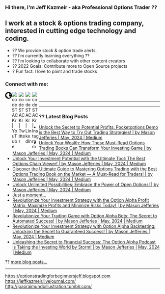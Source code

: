 

<!--
**jeffkazmeir/jeffkazmeir** is a ✨ _special_ ✨ repository because its `README.md` (this file) appears on your GitHub profile.

Here are some ideas to get you started:

- 🔭 I’m currently working on ...
- 🌱 I’m currently learning ...
- 👯 I’m looking to collaborate on ...
- 🤔 I’m looking for help with ...
- 💬 Ask me about ...
- 📫 How to reach me: ...
- 😄 Pronouns: ...
- ⚡ Fun fact: ...
-->
### Hi there, I'm Jeff Kazmeir - aka Professional Options Trader ??
## I work at a stock & options trading company, interested in cutting edge technology and coding.

- ?? We provide stock & option trade alerts.
- ?? I’m currently learning everything ??
- ?? I’m looking to collaborate with other content creators
- ?? 2022 Goals: Contribute more to Open Source projects
- ? Fun fact: I love to paint and trade stocks


### Connect with me:

[<img align="left" alt="codeSTACKr.com" width="22px" src="https://raw.githubusercontent.com/iconic/open-iconic/master/svg/globe.svg" />][website]
[<img align="left" alt="codeSTACKr | YouTube" width="22px" src="https://cdn.jsdelivr.net/npm/simple-icons@v3/icons/youtube.svg" />][youtube]
[<img align="left" alt="codeSTACKr | Twitter" width="22px" src="https://cdn.jsdelivr.net/npm/simple-icons@v3/icons/twitter.svg" />][twitter]
[<img align="left" alt="codeSTACKr | LinkedIn" width="22px" src="https://cdn.jsdelivr.net/npm/simple-icons@v3/icons/linkedin.svg" />][linkedin]
[<img align="left" alt="codeSTACKr | Instagram" width="22px" src="https://cdn.jsdelivr.net/npm/simple-icons@v3/icons/instagram.svg" />][instagram]

<br />

---

---

### ?? Latest Blog Posts

<!-- BLOG-POST-LIST:START -->
- [Unlock the Secret to Potential Profits: Pocketoptions Demo is the Best Way to Try Out Trading Strategies! | by Mason Jefferies | May, 2024 | Medium](https://tradingoptionsforbeginners.medium.com/unlock-the-secret-to-potential-profits-pocketoptions-demo-is-the-best-way-to-try-out-trading-7c552e6b2762?source=ifttt--------------3)
- [Unlock Your Wealth: How These Must-Read Options Trading Books Can Transform Your Investing Game | by Mason Jefferies | May, 2024 | Medium](https://tradingoptionsforbeginners.medium.com/unlock-your-wealth-how-these-must-read-options-trading-books-can-transform-your-investing-game-f3f1c4a01810?source=ifttt--------------3)
- [Unlock Your Investment Potential with the Ultimate Tool: The Best Options Chain Viewer! | by Mason Jefferies | May, 2024 | Medium](https://tradingoptionsforbeginners.medium.com/unlock-your-investment-potential-with-the-ultimate-tool-the-best-options-chain-viewer-b140ef735f5b?source=ifttt--------------3)
- [Discover the Ultimate Guide to Mastering Options Trading with the Best Options Trading Book on the Market — A Must-Read for Traders! | by Mason Jefferies | May, 2024 | Medium](https://tradingoptionsforbeginners.medium.com/discover-the-ultimate-guide-to-mastering-options-trading-with-the-best-options-trading-book-on-the-c3d5062febba?source=ifttt--------------3)
- [Unlock Unlimited Possibilities: Embrace the Power of Open Options! | by Mason Jefferies | May, 2024 | Medium](https://tradingoptionsforbeginners.medium.com/unlock-unlimited-possibilities-embrace-the-power-of-open-options-ec93671a110b?source=ifttt--------------3)
- [Just a moment...](https://medium.com/@tradingoptionsforbeginners/traders-choice-how-this-revolutionary-strategy-is-making-millionaires-overnight-17dcb124bff2?source=ifttt--------------3)
- [Revolutionize Your Investment Strategy with the Option Alpha Profit Matrix: Maximize Profits and Minimize Risks Today! | by Mason Jefferies | May, 2024 | Medium](https://tradingoptionsforbeginners.medium.com/revolutionize-your-investment-strategy-with-the-option-alpha-profit-matrix-maximize-profits-and-2519415de4bf?source=ifttt--------------3)
- [Revolutionize Your Trading Game with Option Alpha Bots: The Secret to Automated Success! | by Mason Jefferies | May, 2024 | Medium](https://tradingoptionsforbeginners.medium.com/revolutionize-your-trading-game-with-option-alpha-bots-the-secret-to-automated-success-1c705de4844b?source=ifttt--------------3)
- [Revolutionize Your Investment Strategy with Option Alpha Backtesting: Unlocking the Secret to Guaranteed Success! | by Mason Jefferies | May, 2024 | Medium](https://tradingoptionsforbeginners.medium.com/revolutionize-your-investment-strategy-with-option-alpha-backtesting-unlocking-the-secret-to-7d939c7b422d?source=ifttt--------------3)
- [Unleashing the Secret to Financial Success: The Option Alpha Podcast is Taking the Investing World by Storm! | by Mason Jefferies | May, 2024 | Medium](https://tradingoptionsforbeginners.medium.com/unleashing-the-secret-to-financial-success-the-option-alpha-podcast-is-taking-the-investing-world-0a47e01100f7?source=ifttt--------------3)
<!-- BLOG-POST-LIST:END -->

?? [more blog posts...](https://theministerofcapitalism.com/blog/)

---


[website]: https://kingtradingsystems.com/blog/
[twitter]: https://twitter.com/optionstradejef
[youtube]: https://www.youtube.com/channel/UCEo82TuA0YdbXyO2oPecIHQ
[instagram]: https://tradingoptionsforbeginners.medium.com
[linkedin]: https://ca.linkedin.com/in/theministerofcapitalism
 https://optionstradingforbeginnersjeff.blogspot.com
 https://jeffkazmeir.livejournal.com/
 http://joaoraimundoillustration.tumblr.com/



